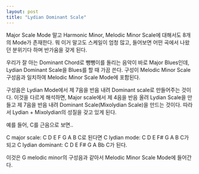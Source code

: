 ```yaml
---
layout: post
title: "Lydian Dominant Scale"
---
```


Major Scale Mode 말고 Harmonic Minor, Melodic Minor Scale에 대해서도 8개의 Mode가 존재한다. 뭐 이거 말고도 스케일이 엄청 많고, 들어보면 어떤 곡에서 나왔던 분위기다 하며 반가움을 갖게 된다.
 
우리가 잘 아는 Dominant Chord로 뺑뺑이를 돌리는 음악이 바로 Major Blues인데, Lydian Dominant Scale을 Blues를 할 때 가끔 쓴다. 구성이 Melodic Minor Scale 구성음과 일치하여 Melodic Minor Scale Mode에 포함된다.
 
구성음은 Lydian Mode에서 제 7음을 반음 내려 Dominant scale로 만들어주는 것이다. 이것을 다르게 해석하면, Major scale에서 제 4음을 반음 올려 Lydian Scale을 만들고 제 7음을 반음 내려 Dominant Scale(Mixolydian Scale)을 만드는 것이다. 따라서 Lydian + Mixolydian의 성질을 갖고 있게 된다.
 
예를 들어, C를 근음으로 보면..
 
C major scale: C D E F G A B C로 된다면
C lydian mode: C D E F# G A B C가 되고
C lydian dominant: C D E F# G A Bb C가 된다.
 
이것은 G melodic minor의 구성음과 같아서 Melodic Minor Scale Mode에 들어간다.

